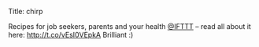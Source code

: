 Title: chirp

Recipes for job seekers, parents and your health <a href="http://twitter.com/IFTTT">@IFTTT</a> – read all about it here: <a href="http://t.co/vEsI0VEpkA">http://t.co/vEsI0VEpkA</a> Brilliant :)
